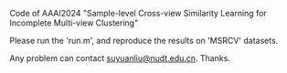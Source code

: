 Code of AAAI2024 "Sample-level Cross-view Similarity Learning for Incomplete Multi-view Clustering"

Please run the 'run.m', and reproduce the results on 'MSRCV' datasets.

Any problem can contact suyuanliu@nudt.edu.cn. Thanks.
